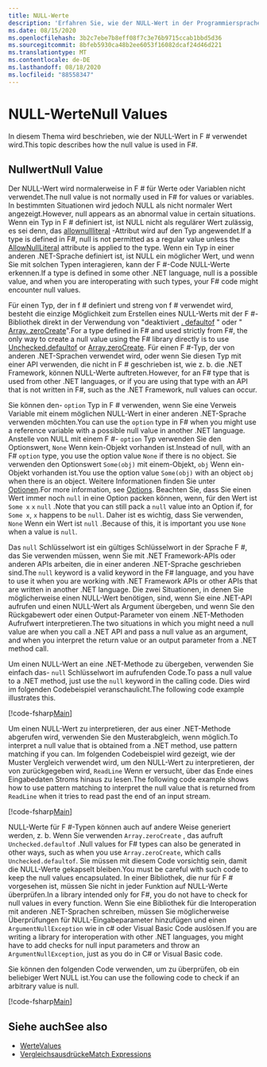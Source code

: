 ```yaml
---
title: NULL-Werte
description: 'Erfahren Sie, wie der NULL-Wert in der Programmiersprache F # verwendet wird.'
ms.date: 08/15/2020
ms.openlocfilehash: 3b2c7ebe7b8eff08f7c3e76b9715ccab1bbd5d36
ms.sourcegitcommit: 8bfeb5930ca48b2ee6053f16082dcaf24d46d221
ms.translationtype: MT
ms.contentlocale: de-DE
ms.lasthandoff: 08/18/2020
ms.locfileid: "88558347"
---
```

# <a name="null-values"></a><span data-ttu-id="41f3a-103">NULL-Werte</span><span class="sxs-lookup"><span data-stu-id="41f3a-103">Null Values</span></span>

<span data-ttu-id="41f3a-104">In diesem Thema wird beschrieben, wie der NULL-Wert in F # verwendet wird.</span><span class="sxs-lookup"><span data-stu-id="41f3a-104">This topic describes how the null value is used in F#.</span></span>

## <a name="null-value"></a><span data-ttu-id="41f3a-105">Nullwert</span><span class="sxs-lookup"><span data-stu-id="41f3a-105">Null Value</span></span>

<span data-ttu-id="41f3a-106">Der NULL-Wert wird normalerweise in F # für Werte oder Variablen nicht verwendet.</span><span class="sxs-lookup"><span data-stu-id="41f3a-106">The null value is not normally used in F# for values or variables.</span></span> <span data-ttu-id="41f3a-107">In bestimmten Situationen wird jedoch NULL als nicht normaler Wert angezeigt.</span><span class="sxs-lookup"><span data-stu-id="41f3a-107">However, null appears as an abnormal value in certain situations.</span></span> <span data-ttu-id="41f3a-108">Wenn ein Typ in F # definiert ist, ist NULL nicht als regulärer Wert zulässig, es sei denn, das [allownullliteral](https://fsharp.github.io/fsharp-core-docs/reference/fsharp-core-allownullliteralattribute.html#Value) -Attribut wird auf den Typ angewendet.</span><span class="sxs-lookup"><span data-stu-id="41f3a-108">If a type is defined in F#, null is not permitted as a regular value unless the [AllowNullLiteral](https://fsharp.github.io/fsharp-core-docs/reference/fsharp-core-allownullliteralattribute.html#Value) attribute is applied to the type.</span></span> <span data-ttu-id="41f3a-109">Wenn ein Typ in einer anderen .NET-Sprache definiert ist, ist NULL ein möglicher Wert, und wenn Sie mit solchen Typen interagieren, kann der F #-Code NULL-Werte erkennen.</span><span class="sxs-lookup"><span data-stu-id="41f3a-109">If a type is defined in some other .NET language, null is a possible value, and when you are interoperating with such types, your F# code might encounter null values.</span></span>

<span data-ttu-id="41f3a-110">Für einen Typ, der in f # definiert und streng von f # verwendet wird, besteht die einzige Möglichkeit zum Erstellen eines NULL-Werts mit der F #-Bibliothek direkt in der Verwendung von "deaktiviert [. defaultof](https://fsharp.github.io/fsharp-core-docs/reference/fsharp-core-operators-unchecked.html#defaultof) " oder " [Array. zeroCreate](https://fsharp.github.io/fsharp-core-docs/reference/fsharp-collections-arraymodule.html#zeroCreate)".</span><span class="sxs-lookup"><span data-stu-id="41f3a-110">For a type defined in F# and used strictly from F#, the only way to create a null value using the F# library directly is to use [Unchecked.defaultof](https://fsharp.github.io/fsharp-core-docs/reference/fsharp-core-operators-unchecked.html#defaultof) or [Array.zeroCreate](https://fsharp.github.io/fsharp-core-docs/reference/fsharp-collections-arraymodule.html#zeroCreate).</span></span> <span data-ttu-id="41f3a-111">Für einen F #-Typ, der von anderen .NET-Sprachen verwendet wird, oder wenn Sie diesen Typ mit einer API verwenden, die nicht in F # geschrieben ist, wie z. b. die .NET Framework, können NULL-Werte auftreten.</span><span class="sxs-lookup"><span data-stu-id="41f3a-111">However, for an F# type that is used from other .NET languages, or if you are using that type with an API that is not written in F#, such as the .NET Framework, null values can occur.</span></span>

<span data-ttu-id="41f3a-112">Sie können den- `option` Typ in F # verwenden, wenn Sie eine Verweis Variable mit einem möglichen NULL-Wert in einer anderen .NET-Sprache verwenden möchten.</span><span class="sxs-lookup"><span data-stu-id="41f3a-112">You can use the `option` type in F# when you might use a reference variable with a possible null value in another .NET language.</span></span> <span data-ttu-id="41f3a-113">Anstelle von NULL mit einem F #- `option` Typ verwenden Sie den Optionswert, `None` Wenn kein-Objekt vorhanden ist.</span><span class="sxs-lookup"><span data-stu-id="41f3a-113">Instead of null, with an F# `option` type, you use the option value `None` if there is no object.</span></span> <span data-ttu-id="41f3a-114">Sie verwenden den Optionswert `Some(obj)` mit einem-Objekt, `obj` Wenn ein-Objekt vorhanden ist.</span><span class="sxs-lookup"><span data-stu-id="41f3a-114">You use the option value `Some(obj)` with an object `obj` when there is an object.</span></span> <span data-ttu-id="41f3a-115">Weitere Informationen finden Sie unter [Optionen](../options.md).</span><span class="sxs-lookup"><span data-stu-id="41f3a-115">For more information, see [Options](../options.md).</span></span> <span data-ttu-id="41f3a-116">Beachten Sie, dass Sie einen Wert immer noch `null` in eine Option packen können, wenn, für den Wert ist `Some x` `x` `null` .</span><span class="sxs-lookup"><span data-stu-id="41f3a-116">Note that you can still pack a `null` value into an Option if, for `Some x`, `x` happens to be `null`.</span></span> <span data-ttu-id="41f3a-117">Daher ist es wichtig, dass Sie verwenden, `None` Wenn ein Wert ist `null` .</span><span class="sxs-lookup"><span data-stu-id="41f3a-117">Because of this, it is important you use `None` when a value is `null`.</span></span>

<span data-ttu-id="41f3a-118">Das `null` Schlüsselwort ist ein gültiges Schlüsselwort in der Sprache F #, das Sie verwenden müssen, wenn Sie mit .NET Framework-APIs oder anderen APIs arbeiten, die in einer anderen .NET-Sprache geschrieben sind.</span><span class="sxs-lookup"><span data-stu-id="41f3a-118">The `null` keyword is a valid keyword in the F# language, and you have to use it when you are working with .NET Framework APIs or other APIs that are written in another .NET language.</span></span> <span data-ttu-id="41f3a-119">Die zwei Situationen, in denen Sie möglicherweise einen NULL-Wert benötigen, sind, wenn Sie eine .NET-API aufrufen und einen NULL-Wert als Argument übergeben, und wenn Sie den Rückgabewert oder einen Output-Parameter von einem .NET-Methoden Aufrufwert interpretieren.</span><span class="sxs-lookup"><span data-stu-id="41f3a-119">The two situations in which you might need a null value are when you call a .NET API and pass a null value as an argument, and when you interpret the return value or an output parameter from a .NET method call.</span></span>

<span data-ttu-id="41f3a-120">Um einen NULL-Wert an eine .NET-Methode zu übergeben, verwenden Sie einfach das- `null` Schlüsselwort im aufrufenden Code.</span><span class="sxs-lookup"><span data-stu-id="41f3a-120">To pass a null value to a .NET method, just use the `null` keyword in the calling code.</span></span> <span data-ttu-id="41f3a-121">Dies wird im folgenden Codebeispiel veranschaulicht.</span><span class="sxs-lookup"><span data-stu-id="41f3a-121">The following code example illustrates this.</span></span>

[!code-fsharp[Main](~/samples/snippets/fsharp/lang-ref-1/snippet701.fs)]

<span data-ttu-id="41f3a-122">Um einen NULL-Wert zu interpretieren, der aus einer .NET-Methode abgerufen wird, verwenden Sie den Musterabgleich, wenn möglich.</span><span class="sxs-lookup"><span data-stu-id="41f3a-122">To interpret a null value that is obtained from a .NET method, use pattern matching if you can.</span></span> <span data-ttu-id="41f3a-123">Im folgenden Codebeispiel wird gezeigt, wie der Muster Vergleich verwendet wird, um den NULL-Wert zu interpretieren, der von zurückgegeben wird, `ReadLine` Wenn er versucht, über das Ende eines Eingabedaten Stroms hinaus zu lesen.</span><span class="sxs-lookup"><span data-stu-id="41f3a-123">The following code example shows how to use pattern matching to interpret the null value that is returned from `ReadLine` when it tries to read past the end of an input stream.</span></span>

[!code-fsharp[Main](~/samples/snippets/fsharp/lang-ref-1/snippet702.fs)]

<span data-ttu-id="41f3a-124">NULL-Werte für F #-Typen können auch auf andere Weise generiert werden, z. b. Wenn Sie verwenden `Array.zeroCreate` , das aufruft `Unchecked.defaultof` .</span><span class="sxs-lookup"><span data-stu-id="41f3a-124">Null values for F# types can also be generated in other ways, such as when you use `Array.zeroCreate`, which calls `Unchecked.defaultof`.</span></span> <span data-ttu-id="41f3a-125">Sie müssen mit diesem Code vorsichtig sein, damit die NULL-Werte gekapselt bleiben.</span><span class="sxs-lookup"><span data-stu-id="41f3a-125">You must be careful with such code to keep the null values encapsulated.</span></span> <span data-ttu-id="41f3a-126">In einer Bibliothek, die nur für F # vorgesehen ist, müssen Sie nicht in jeder Funktion auf NULL-Werte überprüfen.</span><span class="sxs-lookup"><span data-stu-id="41f3a-126">In a library intended only for F#, you do not have to check for null values in every function.</span></span> <span data-ttu-id="41f3a-127">Wenn Sie eine Bibliothek für die Interoperation mit anderen .NET-Sprachen schreiben, müssen Sie möglicherweise Überprüfungen für NULL-Eingabeparameter hinzufügen und einen `ArgumentNullException` wie in c# oder Visual Basic Code auslösen.</span><span class="sxs-lookup"><span data-stu-id="41f3a-127">If you are writing a library for interoperation with other .NET languages, you might have to add checks for null input parameters and throw an `ArgumentNullException`, just as you do in C# or Visual Basic code.</span></span>

<span data-ttu-id="41f3a-128">Sie können den folgenden Code verwenden, um zu überprüfen, ob ein beliebiger Wert NULL ist.</span><span class="sxs-lookup"><span data-stu-id="41f3a-128">You can use the following code to check if an arbitrary value is null.</span></span>

[!code-fsharp[Main](~/samples/snippets/fsharp/lang-ref-1/snippet703.fs)]

## <a name="see-also"></a><span data-ttu-id="41f3a-129">Siehe auch</span><span class="sxs-lookup"><span data-stu-id="41f3a-129">See also</span></span>

- [<span data-ttu-id="41f3a-130">Werte</span><span class="sxs-lookup"><span data-stu-id="41f3a-130">Values</span></span>](index.md)
- [<span data-ttu-id="41f3a-131">Vergleichsausdrücke</span><span class="sxs-lookup"><span data-stu-id="41f3a-131">Match Expressions</span></span>](../match-expressions.md)
